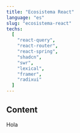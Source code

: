 ```yaml
---
title: "Ecosistema React"
language: "es"
slug: "ecosistema-react"
techs:
  [
    "react-query",
    "react-router",
    "react-spring",
    "shadcn",
    "swr",
    "lexical",
    "framer",
    "radixui"
  ]
---
```


## Content

Hola
